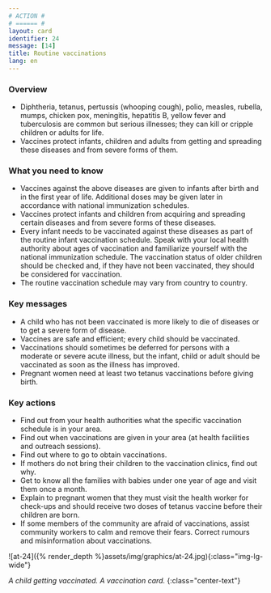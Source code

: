 ```yaml
---
# ACTION #
# ====== #
layout: card
identifier: 24
message: [14]
title: Routine vaccinations
lang: en
---
```


### Overview

- Diphtheria, tetanus, pertussis (whooping cough), polio<a class="crosslink" href="{% render_depth %}{% render_link disease|10 %}"><i class="fas fa-external-link-alt" aria-hidden="true"></i></a>, measles<a class="crosslink" href="{% render_depth %}{% render_link disease|8 %}"><i class="fas fa-external-link-alt" aria-hidden="true"></i></a>, rubella, mumps, chicken pox, meningitis<a class="crosslink" href="{% render_depth %}{% render_link disease|9 %}"><i class="fas fa-external-link-alt" aria-hidden="true"></i></a>, hepatitis B, yellow fever and tuberculosis are common but serious illnesses; they can kill or cripple children or adults for life.
- Vaccines protect infants, children and adults from getting and spreading these diseases and from severe forms of them.

### What you need to know

- Vaccines against the above diseases are given to infants after birth and in the first year of life. Additional doses may be given later in accordance with national immunization schedules.
- Vaccines protect infants and children from acquiring and spreading certain diseases and from severe forms of these diseases.
- Every infant needs to be vaccinated against these diseases as part of the routine infant vaccination schedule. Speak with your local health authority about ages of vaccination and familiarize yourself with the national immunization schedule. The vaccination status of older children should be checked and, if they have not been vaccinated, they should be considered for vaccination.
- The routine vaccination schedule may vary from country to country.

### Key messages

- A child who has not been vaccinated is more likely to die of diseases or to get a severe form of disease.
- Vaccines are safe and efficient; every child should be vaccinated.
- Vaccinations should sometimes be deferred for persons with a moderate or severe acute illness, but the infant, child or adult should be vaccinated as soon as the illness has improved.
- Pregnant women need at least two tetanus vaccinations before giving birth.

### Key actions

- Find out from your health authorities what the specific vaccination schedule is in your area.
- Find out when vaccinations are given in your area (at health facilities and outreach sessions).
- Find out where to go to obtain vaccinations.
- If mothers do not bring their children to the vaccination clinics, find out why.
- Get to know all the families with babies under one year of age and visit them once a month.
- Explain to pregnant women that they must visit the health worker for check-ups and should receive two doses of tetanus vaccine before their children are born.
- If some members of the community are afraid of vaccinations, assist community workers to calm and remove their fears. Correct rumours and misinformation about vaccinations.

![at-24]({% render_depth %}assets/img/graphics/at-24.jpg){:class="img-lg-wide"}

*A child getting vaccinated. A vaccination card.*
{:class="center-text"}
